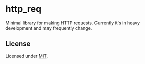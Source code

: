# http_req
Minimal library for making HTTP requests.
Currently it's in heavy development and may frequently change.

## License
Licensed under [MIT](https://github.com/jayjamesjay/http_req/blob/master/LICENSE).
